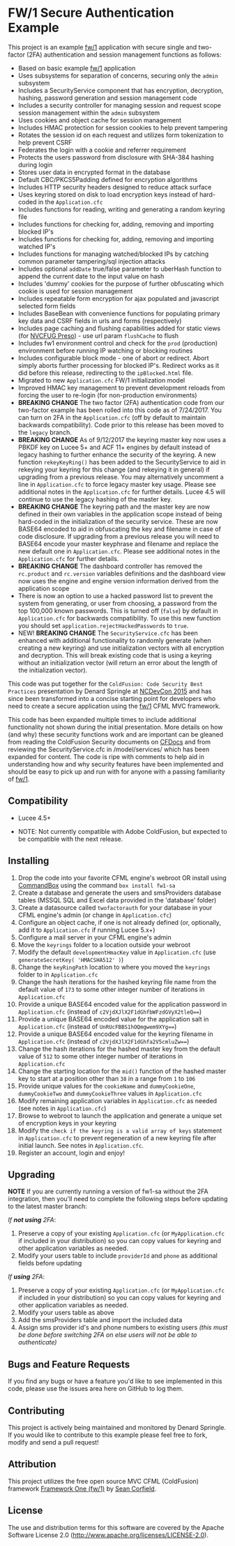 # FW/1 Secure Authentication Example

This project is an example [fw/1](https://github.com/framework-one/fw1) application with secure single and two-factor (2FA) authentication and session management functions as follows:

* Based on basic example [fw/1](https://github.com/framework-one/fw1) application
* Uses subsystems for separation of concerns, securing only the `admin` subsystem
* Includes a SecurityService component that has encryption, decryption, hashing, password generation and session management code
* Includes a security controller for managing session and request scope session management within the `admin` subsystem
* Uses cookies and object cache for session management
* Includes HMAC protection for session cookies to help prevent tampering
* Rotates the session id on each request and utilizes form tokenization to help prevent CSRF
* Federates the login with a cookie and referrer requirement
* Protects the users password from disclosure with SHA-384 hashing during login
* Stores user data in encrypted format in the database
* Default CBC/PKCS5Padding defined for encryption algorithms
* Includes HTTP security headers designed to reduce attack surface
* Uses keyring stored on disk to load encryption keys instead of hard-coded in the `Application.cfc`
* Includes functions for reading, writing and generating a random keyring file
* Includes functions for checking for, adding, removing and importing blocked IP's
* Includes functions for checking for, adding, removing and importing watched IP's 
* Includes functions for managing watched/blocked IPs by catching common parameter tampering/sql injection attacks
* Includes optional `addDate` true/false parameter to uberHash function to append the current date to the input value on hash
* Includes 'dummy' cookies for the purpose of further obfuscating which cookie is used for session management
* Includes repeatable form encryption for ajax populated and javascript selected form fields
* Includes BaseBean with convenience functions for populating primary key data and CSRF fields in urls and forms (respectively)
* Includes page caching and flushing capabilities added for static views (for [NVCFUG Preso](https://www.meetup.com/nvcfug/events/236791823/)) - use url param `flushCache` to flush
* Includes fw1 environment control and check for the `prod` (production) environment before running IP watching or blocking routines
* Includes configurable block mode - one of abort or redirect. Abort simply aborts further processing for blocked IP's. Redirect works as it did before this release, redirecting to the `ipBlocked.html` file.
* Migrated to new `Application.cfc` FW/1 initialization model
* Improved HMAC key management to prevent development reloads from forcing the user to re-login (for non-production environments)
* **BREAKING CHANGE** The two factor (2FA) authentication code from our two-factor example has been rolled into this code as of 7/24/2017. You can turn on 2FA in the `Application.cfc` (off by default to maintain backwards compatibility). Code prior to this release has been moved to the `legacy` branch.
* **BREAKING CHANGE** As of 9/12/2017 the keyring master key now uses a PBKDF key on Lucee 5+ and ACF 11+ engines by default instead of legacy hashing to further enhance the security of the keyring. A new function `rekeyKeyRing()` has been added to the SecurityService to aid in rekeying your keyring for this change (and rekeying it in general) if upgrading from a previous release. You may alternatively uncomment a line in `Application.cfc` to force legacy master key usage. Please see additional notes in the `Application.cfc` for further details. Lucee 4.5 will continue to use the legacy hashing of the master key.
* **BREAKING CHANGE** The keyring path and the master key are now defined in their own variables in the application scope instead of being hard-coded in the initialization of the security service. These are now BASE64 encoded to aid in obfuscating the key and filename in case of code disclosure. If upgrading from a previous release you will need to BASE64 encode your master keyphrase and filename and replace the new default one in `Application.cfc`. Please see additional notes in the `Application.cfc` for further details.
* **BREAKING CHANGE** The dashboard controller has removed the `rc.product` and `rc.version` variables definitions and the dashboard view now uses the engine and engine version information derived from the application scope
* There is now an option to use a hacked password list to prevent the system from generating, or user from choosing, a password from the top 100,000 known passwords. This is turned off (`false`) by default in `Application.cfc` for backwards compatibility. To use this new function you should set `application.rejectHackedPasswords` to `true`.
* NEW! **BREAKING CHANGE** The `SecurityService.cfc` has been enhanced with additional functionality to randomly generate (when creating a new keyring) and use initialization vectors with all encryption and decryption. This will break existing code that is using a keyring without an initialization vector (will return an error about the length of the initialization vector).


This code was put together for the `ColdFusion: Code Security Best Practices` presentation by Denard Springle at [NCDevCon 2015](http://www.ncdevcon.com) and has since been transformed into a concise starting point for developers who need to create a secure application using the [fw/1](https://github.com/framework-one/fw1) CFML MVC framework.

This code has been expanded multiple times to include additional functionality not shown during the initial presentation. More details on how (and why) these security functions work and are important can be gleaned from reading the ColdFusion Security documents on [CFDocs](http://cfdocs.org/security) and from reviewing the SecurityService.cfc in /model/services/ which has been expanded for content. The code is ripe with comments to help aid in understanding how and why security features have been implemented and should be easy to pick up and run with for anyone with a passing familiarity of [fw/1](https://github.com/framework-one/fw1).

## Compatibility

* Lucee 4.5+

* NOTE: Not currently compatible with Adobe ColdFusion, but expected to be compatible with the next release.

## Installing

1. Drop the code into your favorite CFML engine's webroot OR install using [CommandBox](https://www.ortussolutions.com/products/commandbox) using the command `box install fw1-sa`
2. Create a database and generate the users and smsProviders database tables (MSSQL SQL and Excel data provided in the 'database' folder)
3. Create a datasource called `twofactorauth` for your database in your CFML engine's admin (or change in `Application.cfc`)
4. Configure an object cache, if one is not already defined (or, optionally, add it to `Application.cfc` if running Lucee 5.x+)
5. Configure a mail server in your CFML engine's admin
6. Move the `keyrings` folder to a location outside your webroot
7. Modify the default `developmentHmacKey` value in `Application.cfc` (use `generateSecretKey( 'HMACSHA512' )`)
8. Change the `keyRingPath` location to where you moved the `keyrings` folder to in `Application.cfc`
9. Change the hash iterations for the hashed keyring file name from the default value of `173` to some other integer number of iterations in `Application.cfc`
10. Provide a unique BASE64 encoded value for the application password in `Application.cfc` (instead of `c2VjdXJlX2F1dGhfbWFzdGVyX2tleQ==`)
11. Provide a unique BASE64 encoded value for the application salt in `Application.cfc` (instead of `UnRUcFBBS1hOQmgwem9XYg==`)
12. Provide a unique BASE64 encoded value for the keyring filename in `Application.cfc` (instead of `c2VjdXJlX2F1dGhfa2V5cmluZw==`)
13. Change the hash iterations for the hashed master key from the default value of `512` to some other integer number of iterations in `Application.cfc`
14. Change the starting location for the `mid()` function of the hashed master key to start at a position other than `38` in a range from `1` to `106`
15. Provide unique values for the `cookieName` and `dummyCookieOne`, `dummyCookieTwo` and `dummyCookieThree` values in `Application.cfc`
16. Modify remaining application variables in `Application.cfc` as needed (see notes in `Application.cfc`)
17. Browse to webroot to launch the application and generate a unique set of encryption keys in your keyring
18. Modify the `check if the keyring is a valid array of keys` statement in `Application.cfc` to prevent regeneration of a new keyring file after initial launch. See notes in `Application.cfc`.
19. Register an account, login and enjoy!

## Upgrading

**NOTE** If you are currently running a version of fw1-sa without the 2FA integration, then you'll need to complete the following steps before updating to the latest master branch:

_If **not using** 2FA_:

1. Preserve a copy of your existing `Application.cfc` (or `MyApplication.cfc` if included in your distribution) so you can copy values for keyring and other application variables as needed.
2. Modify your users table to include `providerId` and `phone` as additional fields before updating

_If **using** 2FA_:

1. Preserve a copy of your existing `Application.cfc` (or `MyApplication.cfc` if included in your distribution) so you can copy values for keyring and other application variables as needed.
2. Modify your users table as above 
3. Add the smsProviders table and import the included data
4. Assign sms provider id's and phone numbers to existing users *(this must be done before switching 2FA on else users will not be able to authenticate)*

## Bugs and Feature Requests

If you find any bugs or have a feature you'd like to see implemented in this code, please use the issues area here on GitHub to log them.

## Contributing

This project is actively being maintained and monitored by Denard Springle. If you would like to contribute to this example please feel free to fork, modify and send a pull request!

## Attribution

This project utilizes the free open source MVC CFML (ColdFusion) framework [Framework One (fw/1)](https://github.com/framework-one/fw1) by [Sean Corfield](https://twitter.com/seancorfield).

## License

The use and distribution terms for this software are covered by the Apache Software License 2.0 (http://www.apache.org/licenses/LICENSE-2.0).
